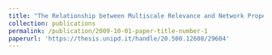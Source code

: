 ```yaml
---
title: "The Relationship between Multiscale Relevance and Network Properties in Simple Neural Networks of the Cortex"
collection: publications
permalink: /publication/2009-10-01-paper-title-number-1
paperurl: 'https://thesis.unipd.it/handle/20.500.12608/29604'
---
```

